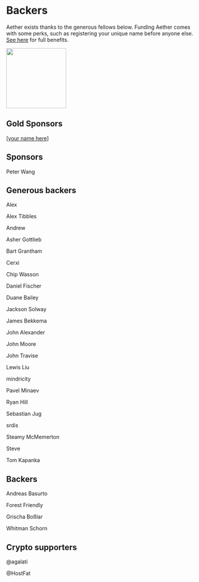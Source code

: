 # Backers

Aether exists thanks to the generous fellows below. Funding Aether comes with some perks, such as registering your unique name before anyone else. [See here](https://getaether.net/supporterbenefits) for full benefits.

<a href="https://www.patreon.com/nehbit">
	<img src="https://c5.patreon.com/external/logo/become_a_patron_button@2x.png" width="160">
</a>

## Gold Sponsors

[[your name here]](https://www.patreon.com/bePatron?u=11407204)

## Sponsors

Peter Wang

## Generous backers

Alex

Alex Tibbles

Andrew

Asher Gottlieb

Bart Grantham

Cerxi

Chip Wasson

Daniel Fischer

Duane Bailey

Jackson Solway

James Bekkema

John Alexander

John Moore

John Travise

Lewis Liu

mindricity

Pavel Minaev

Ryan Hill

Sebastian Jug

srdis

Steamy McMemerton

Steve

Tom Kapanka

## Backers

Andreas Basurto

Forest Friendly

Grischa Boßlar

Whitman Schorn

## Crypto supporters

@agalati

@HostFat
